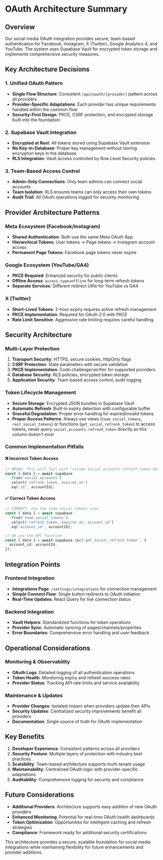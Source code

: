 # OAuth Architecture Summary

## Overview

Our social media OAuth integration provides secure, team-based authentication for Facebook, Instagram, X (Twitter), Google Analytics 4, and YouTube. The system uses Supabase Vault for encrypted token storage and implements comprehensive security measures.

## Key Architecture Decisions

### 1. Unified OAuth Pattern

- **Single Flow Structure**: Consistent `/api/oauth/[provider]` pattern across all providers
- **Provider-Specific Adaptations**: Each provider has unique requirements handled within the common flow
- **Security-First Design**: PKCE, CSRF protection, and encrypted storage built into the foundation

### 2. Supabase Vault Integration

- **Encrypted at Rest**: All tokens stored using Supabase Vault extension
- **No Key-in-Database**: Proper key management without storing encryption keys in the database
- **RLS Integration**: Vault access controlled by Row Level Security policies

### 3. Team-Based Access Control

- **Admin-Only Connections**: Only team admins can connect social accounts
- **Team Isolation**: RLS ensures teams can only access their own tokens
- **Audit Trail**: All OAuth operations logged for security monitoring

## Provider Architecture Patterns

### Meta Ecosystem (Facebook/Instagram)

- **Shared Authentication**: Both use the same Meta OAuth App
- **Hierarchical Tokens**: User tokens → Page tokens → Instagram account access
- **Permanent Page Tokens**: Facebook page tokens never expire

### Google Ecosystem (YouTube/GA4)

- **PKCE Required**: Enhanced security for public clients
- **Offline Access**: `access_type=offline` for long-term refresh tokens
- **Separate Services**: Different redirect URIs for YouTube vs GA4

### X (Twitter)

- **Short-Lived Tokens**: 2-hour expiry requires active refresh management
- **PKCE Implementation**: Required for OAuth 2.0 with PKCE
- **Rate Limit Sensitive**: Aggressive rate limiting requires careful handling

## Security Architecture

### Multi-Layer Protection

1. **Transport Security**: HTTPS, secure cookies, httpOnly flags
2. **CSRF Protection**: State parameters with secure validation
3. **PKCE Implementation**: Code challenge/verifier for supported providers
4. **Database Security**: RLS policies, encrypted token storage
5. **Application Security**: Team-based access control, audit logging

### Token Lifecycle Management

- **Secure Storage**: Encrypted JSON bundles in Supabase Vault
- **Automatic Refresh**: Built-in expiry detection with configurable buffer
- **Graceful Degradation**: Proper error handling for expired/invalid tokens
- **Proper Access Patterns**: Always use views (`team_social_tokens`, `rest_social_tokens`) or functions (`get_social_refresh_token`) to access tokens, never query `social_accounts.refresh_token` directly as this column doesn't exist

### Common Implementation Pitfalls

#### ❌ Incorrect Token Access

```typescript
// WRONG: This will fail with "column social_accounts.refresh_token does not exist"
const { data } = await supabase
  .from('social_accounts')
  .select('refresh_token, expires_at')
  .eq('id', accountId);
```

#### ✅ Correct Token Access

```typescript
// CORRECT: Use the team_social_tokens view
const { data } = await supabase
  .from('team_social_tokens')
  .select('refresh_token, expires_at, account_id')
  .eq('account_id', accountId);

// OR use the RPC function
const { data } = await supabase.rpc('get_social_refresh_token', {
  account_id: accountId,
});
```

## Integration Points

### Frontend Integration

- **Integrations Page**: `/settings/integrations` for connection management
- **Simple Connect Flow**: Single button redirects to OAuth initiation
- **Real-Time Updates**: React Query for live connection status

### Backend Integration

- **Vault Helpers**: Standardized functions for token operations
- **Provider Sync**: Automatic syncing of pages/channels/properties
- **Error Boundaries**: Comprehensive error handling and user feedback

## Operational Considerations

### Monitoring & Observability

- **OAuth Logs**: Detailed logging of all authentication operations
- **Token Health**: Monitoring expiry and refresh success rates
- **Provider Status**: Tracking API rate limits and service availability

### Maintenance & Updates

- **Provider Changes**: Isolated impact when providers update their APIs
- **Security Updates**: Centralized security improvements benefit all providers
- **Documentation**: Single source of truth for OAuth implementation

## Key Benefits

1. **Developer Experience**: Consistent patterns across all providers
2. **Security Posture**: Multiple layers of protection with industry best practices
3. **Scalability**: Team-based architecture supports multi-tenant usage
4. **Maintainability**: Centralized OAuth logic with provider-specific adaptations
5. **Auditability**: Comprehensive logging for security and compliance

## Future Considerations

- **Additional Providers**: Architecture supports easy addition of new OAuth providers
- **Enhanced Monitoring**: Potential for real-time OAuth health dashboards
- **Token Optimization**: Opportunities for intelligent caching and refresh strategies
- **Compliance**: Framework ready for additional security certifications

This architecture provides a secure, scalable foundation for social media integrations while maintaining flexibility for future enhancements and provider additions.
